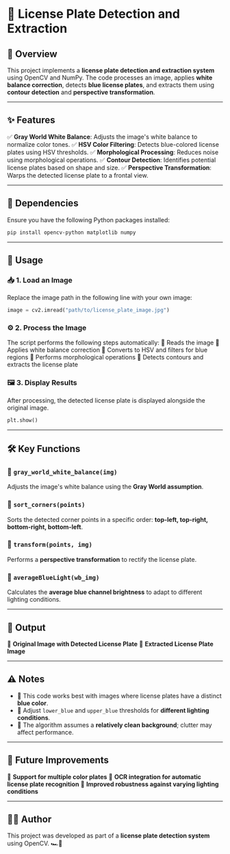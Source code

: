 # 🚗 License Plate Detection and Extraction

## 📌 Overview
This project implements a **license plate detection and extraction system** using OpenCV and NumPy. The code processes an image, applies **white balance correction**, detects **blue license plates**, and extracts them using **contour detection** and **perspective transformation**.

---

## ✨ Features
✅ **Gray World White Balance**: Adjusts the image's white balance to normalize color tones.
✅ **HSV Color Filtering**: Detects blue-colored license plates using HSV thresholds.
✅ **Morphological Processing**: Reduces noise using morphological operations.
✅ **Contour Detection**: Identifies potential license plates based on shape and size.
✅ **Perspective Transformation**: Warps the detected license plate to a frontal view.

---

## 🔧 Dependencies
Ensure you have the following Python packages installed:
```bash
pip install opencv-python matplotlib numpy
```

---

## 🚀 Usage
### 📥 1. Load an Image
Replace the image path in the following line with your own image:
```python
image = cv2.imread("path/to/license_plate_image.jpg")
```

### ⚙️ 2. Process the Image
The script performs the following steps automatically:
🔹 Reads the image
🔹 Applies white balance correction
🔹 Converts to HSV and filters for blue regions
🔹 Performs morphological operations
🔹 Detects contours and extracts the license plate

### 🖼️ 3. Display Results
After processing, the detected license plate is displayed alongside the original image.
```python
plt.show()
```

---

## 🛠️ Key Functions
### 🔹 `gray_world_white_balance(img)`
Adjusts the image's white balance using the **Gray World assumption**.

### 🔹 `sort_corners(points)`
Sorts the detected corner points in a specific order: **top-left, top-right, bottom-right, bottom-left**.

### 🔹 `transform(points, img)`
Performs a **perspective transformation** to rectify the license plate.

### 🔹 `averageBlueLight(wb_img)`
Calculates the **average blue channel brightness** to adapt to different lighting conditions.

---

## 📸 Output
📌 **Original Image with Detected License Plate**
📌 **Extracted License Plate Image**

---

## ⚠️ Notes
- 📍 This code works best with images where license plates have a distinct **blue color**.
- 📍 Adjust `lower_blue` and `upper_blue` thresholds for **different lighting conditions**.
- 📍 The algorithm assumes a **relatively clean background**; clutter may affect performance.

---

## 🔮 Future Improvements
🚀 **Support for multiple color plates**
🚀 **OCR integration for automatic license plate recognition**
🚀 **Improved robustness against varying lighting conditions**

---

## 👨‍💻 Author
This project was developed as part of a **license plate detection system** using OpenCV. 🏎️💨

